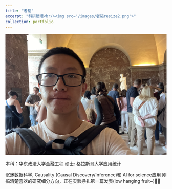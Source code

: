 ```yaml
---
title: "者韬"
excerpt: "科研助理<br/><img src='/images/者韬resize2.png'>"
collection: portfolio
---
```


![Tao](/images/者韬resize2.png)

本科：华东政法大学金融工程
硕士: 格拉斯哥大学应用统计

沉迷数据科学, Causality (Causal Discovery/Inference)和 AI for science应用
刚搞清楚喜欢的研究细分方向，正在实验挣扎第一篇发表(low hanging fruit~)😵‍💫
